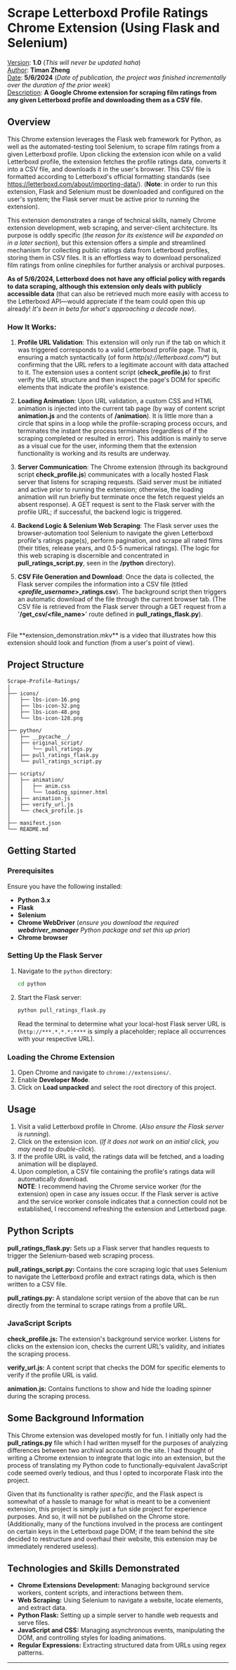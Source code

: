 # Scrape Letterboxd Profile Ratings Chrome Extension (Using Flask and Selenium)
<u>Version</u>: <b>1.0</b> (_This will never be updated haha_)<br>
<u>Author</u>: <b>Timan Zheng</b><br>
<u>Date</u>: <b>5/6/2024</b> (_Date of publication, the project was finished incrementally over the duration of the prior week_)<br>
<u>Description</u>: <b>A Google Chrome extension for scraping film ratings from any given Letterboxd profile and downloading them as a CSV file.</b>

## Overview
This Chrome extension leverages the Flask web framework for Python, as well as the automated-testing tool Selenium, to scrape film ratings from a given Letterboxd profile. Upon clicking the extension icon while on a valid Letterboxd profile, the extension fetches the profile ratings data, converts it into a CSV file, and downloads it in the user's browser. This CSV file is formatted according to Letterboxd's official formatting standards (see https://letterboxd.com/about/importing-data/). (**Note**: in order to run this extension, Flask and Selenium must be downloaded and configured on the user's system; the Flask server must be active prior to running the extension).

This extension demonstrates a range of technical skills, namely Chrome extension development, web scraping, and server-client architecture. Its purpose is oddly specific (_the reason for its existence will be expanded on in a later section_), but this extension offers a simple and streamlined mechanism for collecting public ratings data from Letterboxd profiles, storing them in CSV files. It is an effortless way to download personalized film ratings from online cinephiles for further analysis or archival purposes.

**As of 5/6/2024, Letterboxd does not have any official policy with regards to data scraping, although this extension only deals with publicly accessible data** (that can also be retrieved much more easily with access to the Letterboxd API—would appreciate if the team could open this up already! _It's been in beta for what's approaching a decade now_).

### How It Works:
1. **Profile URL Validation**: This extension will only run if the tab on which it was triggered corresponds to a valid Letterboxd profile page. That is, ensuring a match syntactically (of form _http(s)://letterboxd.com/*_) but confirming that the URL refers to a legitimate account with data attached to it. The extension uses a content script (**check_profile.js**) to first verify the URL structure and then inspect the page's DOM for specific elements that indicate the profile's existence.

2. **Loading Animation**: Upon URL validation, a custom CSS and HTML animation is injected into the current tab page (by way of content script **animation.js** and the contents of **/animation**). It is little more than a circle that spins in a loop while the profile-scraping process occurs, and terminates the instant the process terminates (regardless of if the scraping completed or resulted in error). This addition is mainly to serve as a visual cue for the user, informing them that the extension functionality is working and its results are underway.

3. **Server Communication**: The Chrome extension (through its background script **check_profile.js**) communicates with a locally hosted Flask server that listens for scraping requests. (Said server must be initiated and active prior to running the extension; otherwise, the loading animation will run briefly but terminate once the fetch request yields an absent response). A GET request is sent to the Flask server with the profile URL; if successful, the backend logic is triggered.

4. **Backend Logic & Selenium Web Scraping**: The Flask server uses the browser-automation tool Selenium to navigate the given Letterboxd profile's ratings page(s), perform pagination, and scrape all rated films (their titles, release years, and 0.5-5 numerical ratings). (The logic for this web scraping is discernible and concentrated in **pull_ratings_script.py**, seen in the **/python** directory).

5. **CSV File Generation and Download**: Once the data is collected, the Flask server compiles the information into a CSV file (titled **<_profile_username_>_ratings.csv**). The background script then triggers an automatic download of the file through the current browser tab. (The CSV file is retrieved from the Flask server through a GET request from a '**/get_csv/<file_name>**' route defined in **pull_ratings_flask.py**).
<br>
File **extension_demonstration.mkv** is a video that illustrates how this extension should look and function (from a user's point of view).

## Project Structure

```plaintext
Scrape-Profile-Ratings/
│
├── icons/
│   ├── lbs-icon-16.png
│   ├── lbs-icon-32.png
│   ├── lbs-icon-48.png
│   └── lbs-icon-128.png
│
├── python/
│   ├── __pycache__/
│   ├── original_script/
│   │   └── pull_ratings.py
│   ├── pull_ratings_flask.py
│   └── pull_ratings_script.py
│
├── scripts/
│   ├── animation/
│   │   ├── anim.css
│   │   └── loading_spinner.html
│   ├── animation.js
│   ├── verify_url.js
│   └── check_profile.js
│
├── manifest.json
└── README.md
```

## Getting Started

### Prerequisites

Ensure you have the following installed:
- **Python 3.x**
- **Flask**
- **Selenium**
- **Chrome WebDriver** (_ensure you download the required **webdriver_manager** Python package and set this up prior_)
- **Chrome browser**

### Setting Up the Flask Server

1. Navigate to the `python` directory:
   ```bash
   cd python
   ```
2. Start the Flask server:
   ```bash
   python pull_ratings_flask.py
   ```
   Read the terminal to determine what your local-host Flask server URL is (`http://***.*.*.*:****` is simply a placeholder; replace all occurrences with your respective URL).

### Loading the Chrome Extension

1. Open Chrome and navigate to `chrome://extensions/`.
2. Enable **Developer Mode**.
3. Click on **Load unpacked** and select the root directory of this project.

## Usage

1. Visit a valid Letterboxd profile in Chrome. (_Also ensure the Flask server is running_).
2. Click on the extension icon. (_If it does not work on an initial click, you may need to double-click_).
3. If the profile URL is valid, the ratings data will be fetched, and a loading animation will be displayed.
4. Upon completion, a CSV file containing the profile's ratings data will automatically download.
<br>**NOTE**: I recommend having the Chrome service worker (for the extension) open in case any issues occur. If the Flask server is active and the service worker console indicates that a connection could not be established, I reccomend refreshing the extension and Letterboxd page.

## Python Scripts

**pull_ratings_flask.py:** Sets up a Flask server that handles requests to trigger the Selenium-based web scraping process.

**pull_ratings_script.py:** Contains the core scraping logic that uses Selenium to navigate the Letterboxd profile and extract ratings data, which is then written to a CSV file.

**pull_ratings.py:** A standalone script version of the above that can be run directly from the terminal to scrape ratings from a profile URL.

### JavaScript Scripts

**check_profile.js:** The extension's background service worker. Listens for clicks on the extension icon, checks the current URL's validity, and initiates the scraping process.

**verify_url.js:** A content script that checks the DOM for specific elements to verify if the profile URL is valid.

**animation.js:** Contains functions to show and hide the loading spinner during the scraping process.

## Some Background Information

This Chrome extension was developed mostly for fun. I initially only had the **pull_ratings.py** file which I had written myself for the purposes of analyzing differences between two archival accounts on the site. I had thought of writing a Chrome extension to integrate that logic into an extension, but the process of translating my Python code to functionally-equivalent JavaScript code seemed overly tedious, and thus I opted to incorporate Flask into the project.

Given that its functionality is rather _specific_, and the Flask aspect is somewhat of a hassle to manage for what is meant to be a convenient extension, this project is simply just a fun side project for experience purposes. And so, it will not be published on the Chrome store. (Additionally, many of the functions involved in the process are contingent on certain keys in the Letterboxd page DOM; if the team behind the site decided to restructure and overhaul their website, this extension may be immediately rendered useless).

## Technologies and Skills Demonstrated

- **Chrome Extensions Development:** Managing background service workers, content scripts, and interactions between them.
- **Web Scraping:** Using Selenium to navigate a website, locate elements, and extract data.
- **Python Flask:** Setting up a simple server to handle web requests and serve files.
- **JavaScript and CSS:** Managing asynchronous events, manipulating the DOM, and controlling styles for loading animations.
- **Regular Expressions:** Extracting structured data from URLs using regex patterns.

---
